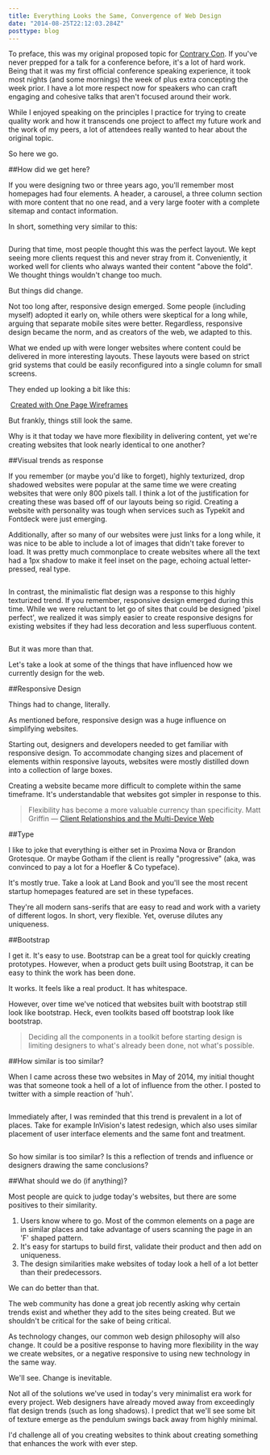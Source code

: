 ```yaml
---
title: Everything Looks the Same, Convergence of Web Design
date: "2014-08-25T22:12:03.284Z"
posttype: blog
---
```


To preface, this was my original proposed topic for [Contrary Con](http://contrarycon.com/). If you've never prepped for a talk for a conference before, it's a lot of hard work. Being that it was my first official conference speaking experience, it took most nights (and some mornings) the week of plus extra concepting the week prior. I have a lot more respect now for speakers who can craft engaging and cohesive talks that aren't focused around their work.

While I enjoyed speaking on the principles I practice for trying to create quality work and how it transcends one project to affect my future work and the work of my peers, a lot of attendees really wanted to hear about the original topic.

So here we go.

##How did we get here?

If you were designing two or three years ago, you'll remember most homepages had four elements. A header, a carousel, a three column section with more content that no one read, and a very large footer with a complete sitemap and contact information.

In short, something very similar to this:

![]()

During that time, most people thought this was the perfect layout. We kept seeing more clients request this and never stray from it. Conveniently, it worked well for clients who always wanted their content "above the fold". We thought things wouldn't change too much.

But things did change.

Not too long after, responsive design emerged. Some people (including myself) adopted it early on, while others were skeptical for a long while, arguing that separate mobile sites were better. Regardless, responsive design became the norm, and as creators of the web, we adapted to this.

What we ended up with were longer websites where content could be delivered in more interesting layouts. These layouts were based on strict grid systems that could be easily reconfigured into a single column for small screens.

They ended up looking a bit like this:

![]()
[Created with One Page Wireframes](http://graphicburger.com/one-page-website-wireframes/)

But frankly, things still look the same.

Why is it that today we have more flexibility in delivering content, yet we're creating websites that look nearly identical to one another?

##Visual trends as response

If you remember (or maybe you'd like to forget), highly texturized, drop shadowed websites were popular at the same time we were creating websites that were only 800 pixels tall. I think a lot of the justification for creating these was based off of our layouts being so rigid. Creating a website with personality was tough when services such as Typekit and Fontdeck were just emerging.

Additionally, after so many of our websites were just links for a long while, it was nice to be able to include a lot of images that didn't take forever to load. It was pretty much commonplace to create websites where all the text had a 1px shadow to make it feel inset on the page, echoing actual letter-pressed, real type.

![]()

In contrast, the minimalistic flat design was a response to this highly texturized trend. If you remember, responsive design emerged during this time. While we were reluctant to let go of sites that could be designed 'pixel perfect', we realized it was simply easier to create responsive designs for existing websites if they had less decoration and less superfluous content.

![]()

But it was more than that.

Let's take a look at some of the things that have influenced how we currently design for the web.

##Responsive Design

Things had to change, literally.

As mentioned before, responsive design was a huge influence on simplifying websites.

Starting out, designers and developers needed to get familiar with responsive design. To accommodate changing sizes and placement of elements within responsive layouts, websites were mostly distilled down into a collection of large boxes.

Creating a website became more difficult to complete within the same timeframe. It's understandable that websites got simpler in response to this.

> Flexibility has become a more valuable currency than specificity.
> Matt Griffin — [Client Relationships and the Multi-Device Web](http://alistapart.com/article/client-relationships-and-the-multi-device-web)

##Type

I like to joke that everything is either set in Proxima Nova or Brandon Grotesque. Or maybe Gotham if the client is really "progressive" (aka, was convinced to pay a lot for a Hoefler & Co typeface).

It's mostly true. Take a look at Land Book and you'll see the most recent startup homepages featured are set in these typefaces.

They're all modern sans-serifs that are easy to read and work with a variety of different logos. In short, very flexible. Yet, overuse dilutes any uniqueness.

##Bootstrap

I get it. It's easy to use. Bootstrap can be a great tool for quickly creating prototypes. However, when a product gets built using Bootstrap, it can be easy to think the work has been done.

It works. It feels like a real product. It has whitespace.

However, over time we've noticed that websites built with bootstrap still look like bootstrap. Heck, even toolkits based off bootstrap look like bootstrap.

> Deciding all the components in a toolkit before starting design is limiting designers to what's already been done, not what's possible.

##How similar is too similar?

When I came across these two websites in May of 2014, my initial thought was that someone took a hell of a lot of influence from the other. I posted to twitter with a simple reaction of 'huh'.

![]()

Immediately after, I was reminded that this trend is prevalent in a lot of places. Take for example InVision's latest redesign, which also uses similar placement of user interface elements and the same font and treatment.

![]()

So how similar is too similar? Is this a reflection of trends and influence or designers drawing the same conclusions?

##What should we do (if anything)?

Most people are quick to judge today's websites, but there are some positives to their similarity.

1. Users know where to go. Most of the common elements on a page are in similar places and take advantage of users scanning the page in an 'F' shaped pattern.
2. It's easy for startups to build first, validate their product and then add on uniqueness.
3. The design similarities make websites of today look a hell of a lot better than their predecessors.

We can do better than that.

The web community has done a great job recently asking why certain trends exist and whether they add to the sites being created. But we shouldn't be critical for the sake of being critical.

As technology changes, our common web design philosophy will also change. It could be a positive response to having more flexibility in the way we create websites, or a negative responsive to using new technology in the same way.

We'll see. Change is inevitable.

Not all of the solutions we've used in today's very minimalist era work for every project. Web designers have already moved away from exceedingly flat design trends (such as long shadows). I predict that we'll see some bit of texture emerge as the pendulum swings back away from highly minimal.

I'd challenge all of you creating websites to think about creating something that enhances the work with ever step.

